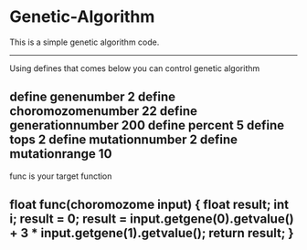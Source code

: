 # Genetic-Algorithm

This is a simple genetic algorithm code.

---------------------------------------------------------------------------------
Using defines that comes below you can control genetic algorithm 

define genenumber 2
define choromozomenumber 22
define generationnumber 200
define percent 5
define tops 2
define mutationnumber 2
define mutationrange 10
---------------------------------------------------------------------------------
func is your target function 

float func(choromozome input) {
	float result;
	int i;
	result = 0;
	result = input.getgene(0).getvalue() + 3 * input.getgene(1).getvalue();
  	return result;
}
---------------------------------------------------------------------------------

